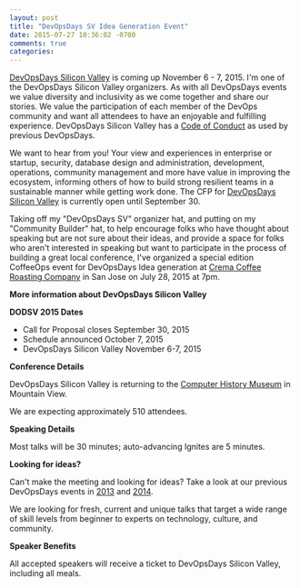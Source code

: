 ```yaml
---
layout: post
title: "DevOpsDays SV Idea Generation Event"
date: 2015-07-27 10:36:02 -0700
comments: true
categories: 
---
```



[DevOpsDays Silicon Valley](http://www.devopsdays.org/events/2015-siliconvalley/) is coming up November 6 - 7, 2015. I'm one of the DevOpsDays Silicon Valley organizers. As with all DevOpsDays events we value diversity and inclusivity as we come together and share our stories. We value the participation of each member of the DevOps community and want all attendees to have an enjoyable and fulfilling experience. DevOpsDays Silicon Valley has a [Code of Conduct](http://www.devopsdays.org/events/2015-siliconvalley/conduct/) as used by previous DevOpsDays. 

We want to hear from you! Your view and experiences in enterprise or startup, security, database design and administration, development, operations, community management and more have value in improving the ecosystem, informing others of how to build strong resilient teams in a sustainable manner while getting work done. The CFP for [DevOpsDays Silicon Valley](http://www.devopsdays.org/events/2015-siliconvalley/propose/) is currently open until September 30. 

Taking off my "DevOpsDays SV" organizer hat, and putting on my "Community Builder" hat, to help encourage folks who have thought about speaking but are not sure about their ideas, and provide a space for folks who aren't interested in speaking but want to participate in the process of building a great local conference, I've organized a special edition CoffeeOps event for DevOpsDays Idea generation at [Crema Coffee Roasting Company](http://www.yelp.com/biz/crema-coffee-roasting-co-san-jose) in San Jose on July 28, 2015 at 7pm. 


**More information about DevOpsDays Silicon Valley**

**DODSV 2015 Dates**

* Call for Proposal closes September 30, 2015
* Schedule announced October 7, 2015
* DevOpsDays Silicon Valley November 6-7, 2015

**Conference Details**

DevOpsDays Silicon Valley is returning to the [Computer History Museum](http://www.computerhistory.org/) in Mountain View. 

We are expecting approximately 510 attendees. 

**Speaking Details**

Most talks will be 30 minutes; auto-advancing Ignites are 5 minutes. 

**Looking for ideas?**

Can't make the meeting and looking for ideas? Take a look at our previous DevOpsDays events in [2013](http://www.devopsdays.org/events/2013-mountainview/program/) and [2014](http://www.devopsdays.org/events/2014-siliconvalley/program/).

We are looking for fresh, current and unique talks that target a wide range of skill levels from beginner to experts on technology, culture, and community. 

**Speaker Benefits**

All accepted speakers will receive a ticket to DevOpsDays Silicon Valley, including all meals. 



